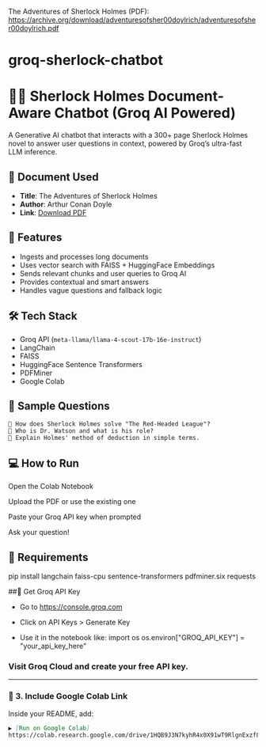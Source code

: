 The Adventures of Sherlock Holmes (PDF):
https://archive.org/download/adventuresofsher00doylrich/adventuresofsher00doylrich.pdf
# groq-sherlock-chatbot

# 🕵️‍♂️ Sherlock Holmes Document-Aware Chatbot (Groq AI Powered)

A Generative AI chatbot that interacts with a 300+ page Sherlock Holmes novel to answer user questions in context, powered by Groq’s ultra-fast LLM inference.

## 📘 Document Used
- **Title**: The Adventures of Sherlock Holmes
- **Author**: Arthur Conan Doyle
- **Link**: [Download PDF](https://archive.org/download/adventuresofsher00doylrich/adventuresofsher00doylrich.pdf)

## 🧠 Features
- Ingests and processes long documents
- Uses vector search with FAISS + HuggingFace Embeddings
- Sends relevant chunks and user queries to Groq AI
- Provides contextual and smart answers
- Handles vague questions and fallback logic

## 🛠️ Tech Stack
- Groq API (`meta-llama/llama-4-scout-17b-16e-instruct`)
- LangChain
- FAISS
- HuggingFace Sentence Transformers
- PDFMiner
- Google Colab

## 🧪 Sample Questions
```plaintext
🔎 How does Sherlock Holmes solve "The Red-Headed League"?
🔎 Who is Dr. Watson and what is his role?
🔎 Explain Holmes' method of deduction in simple terms.
```

## 💻 How to Run
Open the Colab Notebook

Upload the PDF or use the existing one

Paste your Groq API key when prompted

Ask your question!

## 🧰 Requirements
pip install langchain faiss-cpu sentence-transformers pdfminer.six requests

##🔐 Get Groq API Key
- Go to https://console.groq.com

- Click on API Keys > Generate Key

- Use it in the notebook like:
  import os
  os.environ["GROQ_API_KEY"] = "your_api_key_here"

### Visit Groq Cloud and create your free API key.

---

### 🔗 3. Include Google Colab Link

Inside your README, add:

```markdown
▶️ [Run on Google Colab]
https://colab.research.google.com/drive/1HQB9J3N7kyhR4x0X91wT9RlgnExzf8kZ?usp=sharing
